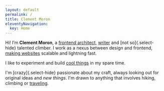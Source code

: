 ```yaml
---
layout: default
permalink: /
title: Clement Moron
eleventyNavigation:
  key: Home
---
```


<div class="container">

Hi! I’m **Clement Moron**, a [frontend architect](about), [writer](notes) and [not so]{.select-hide} talented climber. I work as a nexus between design and frontend, [making websites](projects/work) scalable and lightning fast.

I like to experiment and build [cool things](projects/open-source) in my spare time.

I'm [crazy]{.select-hide} passionate about my craft, always looking out for original ideas and _new things_. I'm drawn to anything that involves hiking, climbing or [traveling](https://vimeo.com/120206922).

</div>
